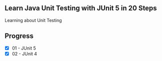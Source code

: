 ## Learn Java Unit Testing with JUnit 5 in 20 Steps

Learning about Unit Testing

## Progress

- [x] 01 - JUnit 5
- [x] 02 - JUnit 4
